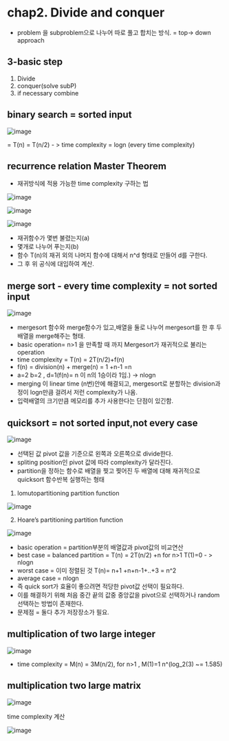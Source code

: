 # chap2. Divide and conquer
- problem 을 subproblem으로 나누어 따로 풀고 합치는 방식.  = top→ down approach

## 3-basic step

1. Divide
2. conquer(solve subP)
3. if necessary combine

## binary search = sorted input

![image](https://user-images.githubusercontent.com/43203949/215376266-335efca6-c654-41db-9c69-c31ffe9a6270.png)
  
= T(n) = T(n/2) - > time complexity = logn (every time complexity)

## recurrence relation Master Theorem

 - 재귀방식에 적용 가능한 time complexity 구하는 법

![image](https://user-images.githubusercontent.com/43203949/215376421-8775fa08-1afe-47bd-8b67-f40f6c296d34.png)

![image](https://user-images.githubusercontent.com/43203949/215376445-fcea3883-ff1e-46cf-8edf-82853bd2e0f1.png)

![image](https://user-images.githubusercontent.com/43203949/215376466-9440bc9d-7e70-484f-92c3-4f70db1368be.png)

 - 재귀함수가 몇번 불렸는지(a)
 - 몇개로 나누어 푸는지(b)
 - 함수 T(n)의 재귀 외의 나머지 함수에 대해서 n^d 형태로 만들어 d를 구한다. 
 - 그 후 위 공식에 대입하여 계산.

## merge sort - every time complexity = not sorted input

![image](https://user-images.githubusercontent.com/43203949/215379296-895439e7-0302-420c-bde0-8aafbcc1b15a.png)

- mergesort 함수와 merge함수가 있고,배열을 둘로 나누어 mergesort를 한 후 두 배열을 merge해주는 형태.
- basic operation= n>1 을 만족할 때 까지 Mergesort가 재귀적으로 불리는 operation
- time complexity = T(n) = 2T(n/2)+f(n)
- f(n) = division(n) + merge(n) = 1 +n-1 =n
- a=2 b=2 , d=1(f(n)= n 이 n의 1승이라 1임.) → nlogn
- merging 이 linear time (n번)안에 해결되고, mergesort로 분할하는 division과정이 logn만큼 걸려서 저런 complexity가 나옴.
- 입력배열의 크기만큼 메모리를 추가 사용한다는 단점이 있긴함.

## quicksort = not sorted input,not every case

![image](https://user-images.githubusercontent.com/43203949/215379367-425ee45b-d847-4869-8c2d-ed990e6e3333.png)
- 선택된 값 pivot 값을 기준으로 왼쪽과 오른쪽으로 divide한다.
- spliting position인 pivot 값에 따라 complexity가 달라진다.
- partition을 정하는 함수로 배열을 찢고 찢어진 두 배열에 대해 재귀적으로 quicksort 함수반복 실행하는 형태

1. lomutopartitioning partition function

![image](https://user-images.githubusercontent.com/43203949/215379537-6b4f215c-17d0-4b63-9dc2-81b1bd86a435.png)


2. Hoare’s partitioning partition function

![image](https://user-images.githubusercontent.com/43203949/215379569-f6591fce-7acf-4a8e-a95d-069f41abe596.png)


- basic operation = partition부분의 배열값과 pivot값의 비교연산
- best case = balanced partition = T(n) = 2T(n/2) +n for n>1 T(1)=0 - > nlogn
- worst case = 이미 정렬된 것 T(n)= n+1 +n+n-1+..+3 = n^2
- average case = nlogn
- 즉 quick sort가 효율이 좋으려면 적당한 pivot값 선택이 필요하다.
- 이를 해결하기 위해 처음 중간 끝의 값중 중앙값을 pivot으로 선택하거나 random선택하는 방법이 존재한다.
- 문제점 = 둘다 추가 저장장소가 필요.

## multiplication of two large integer

![image](https://user-images.githubusercontent.com/43203949/215379757-5ee3b710-543f-44df-bf57-6cd561f18e2d.png)

 - time complexity = M(n) = 3M(n/2), for n>1 , M(1)=1  n^(log_2(3) ~= 1.585)

## multiplication two large matrix

![image](https://user-images.githubusercontent.com/43203949/215380262-7046a5d8-50c3-483a-b3f0-e32e8e02170a.png)

time complexity 계산

![image](https://user-images.githubusercontent.com/43203949/215380291-f8a4ffbe-9021-4250-966b-0277df29a29f.png)
